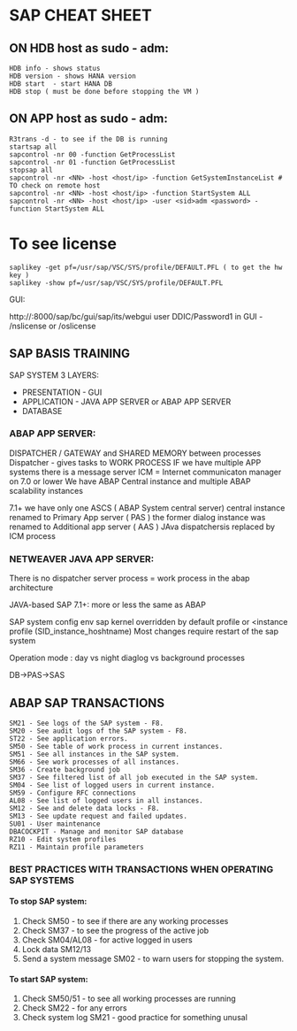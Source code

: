 # SAP CHEAT SHEET
## ON HDB host as sudo - <sid>adm:
````
HDB info - shows status
HDB version - shows HANA version
HDB start  - start HANA DB
HDB stop ( must be done before stopping the VM )
````
## ON APP host as sudo - <sid>adm:
````
R3trans -d - to see if the DB is running
startsap all
sapcontrol -nr 00 -function GetProcessList
sapcontrol -nr 01 -function GetProcessList
stopsap all
sapcontrol -nr <NN> -host <host/ip> -function GetSystemInstanceList # TO check on remote host
sapcontrol -nr <NN> -host <host/ip> -function StartSystem ALL
sapcontrol -nr <NN> -host <host/ip> -user <sid>adm <password> -function StartSystem ALL
````
# To see license
````
saplikey -get pf=/usr/sap/VSC/SYS/profile/DEFAULT.PFL ( to get the hw key )
saplikey -show pf=/usr/sap/VSC/SYS/profile/DEFAULT.PFL
````

GUI:

http://<APP-SERVER>:8000/sap/bc/gui/sap/its/webgui user DDIC/Password1
in GUI - /nslicense or /oslicense

## SAP BASIS TRAINING
SAP SYSTEM 3 LAYERS:
- PRESENTATION - GUI
- APPLICATION - JAVA APP SERVER or ABAP APP SERVER
- DATABASE

### ABAP APP SERVER:
DISPATCHER / GATEWAY and SHARED MEMORY between processes
Dispatcher - gives tasks to WORK PROCESS
IF we have multiple APP systems there is a message server
ICM = Internet communicaton manager
on 7.0 or lower We have ABAP Central instance and multiple ABAP scalability instances

7.1+
we have only one ASCS ( ABAP System central server)
central instance renamed to Primary App server ( PAS )
the former dialog instance was renamed to Additional app server ( AAS )
JAva dispatchersis replaced by ICM process


### NETWEAVER JAVA APP SERVER:
There is no dispatcher
server process = work process in the abap architecture

JAVA-based SAP 7.1+:
more or less the same as ABAP

SAP system config
env sap kernel overridden by default profile or <instance profile (SID_instance_hoshtname)
Most changes require restart of the sap system

Operation mode : day vs night diaglog vs background processes

DB->PAS->SAS

## ABAP SAP TRANSACTIONS
````
SM21 - See logs of the SAP system - F8.
SM20 - See audit logs of the SAP system - F8.
ST22 - See application errors. 
SM50 - See table of work process in current instances.
SM51 - See all instances in the SAP system.
SM66 - See work processes of all instances.
SM36 - Create background job
SM37 - See filtered list of all job executed in the SAP system.
SM04 - See list of logged users in current instance.
SM59 - Configure RFC connections
AL08 - See list of logged users in all instances.
SM12 - See and delete data locks - F8.
SM13 - See update request and failed updates.
SU01 - User maintenance 
DBACOCKPIT - Manage and monitor SAP database
RZ10 - Edit system profiles
RZ11 - Maintain profile parameters

````

### BEST PRACTICES WITH TRANSACTIONS WHEN OPERATING SAP SYSTEMS
#### To stop SAP system:

1. Check SM50 - to see if there are any working processes
2. Check SM37 - to see the progress of the active job
3. Check SM04/AL08 - for active logged in users
4. Lock data SM12/13
5. Send a system message SM02 - to warn users for stopping the system.

#### To start SAP system:

1. Check SM50/51 - to see all working processes are running
2. Check SM22 - for any errors
3. Check system log SM21 - good practice for something unusal
